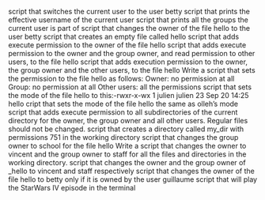 script that switches the current user to the user betty
script that prints the effective username of the current user
script that prints all the groups the current user is part of
script that changes the owner of the file hello to the user betty
script that creates an empty file called hello
script that adds execute permission to the owner of the file hello
script that adds execute permission to the owner and the group owner, and read permission to other users, to the file hello
script that adds execution permission to the owner, the group owner and the other users, to the file hello
Write a script that sets the permission to the file hello as follows:
Owner: no permission at all
Group: no permission at all
Other users: all the permissions
script that sets the mode of the file hello to this:-rwxr-x-wx 1 julien julien 23 Sep 20 14:25 hello
cript that sets the mode of the file hello the same as olleh’s mode
script that adds execute permission to all subdirectories of the current directory for the owner, the group owner and all other users.
Regular files should not be changed.
script that creates a directory called my_dir with permissions 751 in the working directory
script that changes the group owner to school for the file hello
Write a script that changes the owner to vincent and the group owner to staff for all the files and directories in the working directory.
script that changes the owner and the group owner of _hello to vincent and staff respectively
script that changes the owner of the file hello to betty only if it is owned by the user guillaume
script that will play the StarWars IV episode in the terminal
